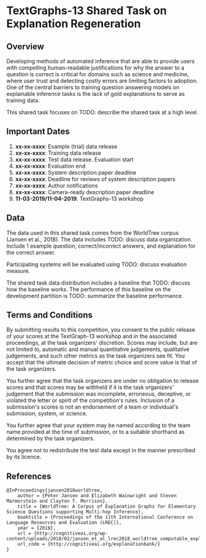 TextGraphs-13 Shared Task on Explanation Regeneration
=====================================================

Overview
--------

Developing methods of automated inference that are able to provide users with compelling human-readable justifications for why the
answer to a question is correct is critical for domains such as science and medicine, where user trust and detecting costly errors are limiting factors to adoption. One of the central barriers to training question answering models on explainable inference tasks is the lack of gold explanations to serve as training data.

This shared task focuses on TODO: describe the shared task at a high level. 

Important Dates
---------------

1. __xx-xx-xxxx__: Example (trial) data release
2. __xx-xx-xxxx__: Training data release
3. __xx-xx-xxxx__: Test data release. Evaluation start
4. __xx-xx-xxxx__: Evaluation end
5. __xx-xx-xxxx__: System description paper deadline
6. __xx-xx-xxxx__: Deadline for reviews of system description papers
7. __xx-xx-xxxx__: Author notifications
8. __xx-xx-xxxx__: Camera-ready description paper deadline
9. __11-03-2019/11-04-2019__: TextGraphs-13 workshop


Data
----

The data used in this shared task comes from the WorldTree corpus (Jansen et al., 2018). The data includes TODO: discuss data organization. Include 1 example question, correct/incorrect answers, and explanation for the correct answer. 

Participating systems will be evaluated using TODO: discuss evaluation measure. 

The shared task data distribution includes a baseline that TODO: discuss how the baseline works. The performance of this baseline on the development partition is TODO: summarize the baseline performance. 


Terms and Conditions
--------------------

By submitting results to this competition, you consent to the public release of your scores at the TextGraph-13 workshop and in the associated proceedings, at the task organizers' discretion. Scores may include, but are not limited to, automatic and manual quantitative judgements, qualitative judgements, and such other metrics as the task organizers see fit. You accept that the ultimate decision of metric choice and score value is that of the task organizers.

You further agree that the task organizers are under no obligation to release scores and that scores may be withheld if it is the task organizers' judgement that the submission was incomplete, erroneous, deceptive, or violated the letter or spirit of the competition's rules. Inclusion of a submission's scores is not an endorsement of a team or individual's submission, system, or science.

You further agree that your system may be named according to the team name provided at the time of submission, or to a suitable shorthand as determined by the task organizers.

You agree not to redistribute the test data except in the manner prescribed by its licence.

References
----------

```
@InProceedings{jansen2018worldtree,
    author = {Peter Jansen and Elizabeth Wainwright and Steven Marmorstein and Clayton T. Morrison},
    title = {WorldTree: A Corpus of Explanation Graphs for Elementary Science Questions supporting Multi-hop Inference},
    booktitle = {Proceedings of the 11th International Conference on Language Resources and Evaluation (LREC)},
    year = {2018},
    url = {http://cognitiveai.org/wp-content/uploads/2018/02/jansen_et_al_lrec2018_worldtree_computable_explanation_corpus_8pg_cameraready.pdf},
    url_code = {http://cognitiveai.org/explanationbank/}
}
```



